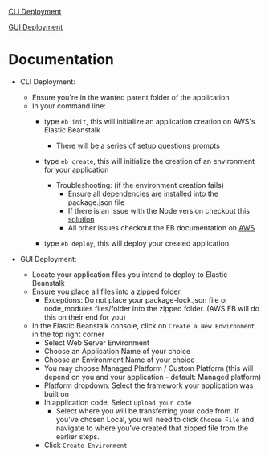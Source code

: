 
[CLI Deployment](http://randserver-dev.us-west-2.elasticbeanstalk.com/)

[GUI Deployment](http://manualrandserver-env.eba-mp3mpuxj.us-west-2.elasticbeanstalk.com/)

# Documentation

- CLI Deployment:
  - Ensure you're in the wanted parent folder of the application
  - In your command line:
    - type `eb init`, this will initialize an application creation on AWS's Elastic Beanstalk
      - There will be a series of setup questions prompts

    - type `eb create`, this will initialize the creation of an environment for your application
      - Troubleshooting: (if the environment creation fails)
        - Ensure all dependencies are installed into the package.json file
        - If there is an issue with the Node version checkout this [solution](https://reactgo.com/specify-node-version/)
        - All other issues checkout the EB documentation on [AWS](https://docs.aws.amazon.com/elasticbeanstalk/latest/dg/GettingStarted.html)
    - type `eb deploy`, this will deploy your created application.

- GUI Deployment:
  - Locate your application files you intend to deploy to Elastic Beanstalk
  - Ensure you place all files into a zipped folder.
    - Exceptions: Do not place your package-lock.json file or node_modules files/folder into the zipped folder. (AWS EB will do this on their end for you)
  - In the Elastic Beanstalk console, click on `Create a New Environment` in the top right corner
    - Select Web Server Environment
    - Choose an Application Name of your choice
    - Choose an Environment Name of your choice
    - You may choose Managed Platform / Custom Platform (this will depend on you and your application - default: Managed platform)
    - Platform dropdown: Select the framework your application was built on
    - In application code, Select `Upload your code`
      - Select where you will be transferring your code from. If you've chosen Local, you will need to click `Choose File` and navigate to where you've created that zipped file from the earlier steps.
    - Click `Create Environment`
